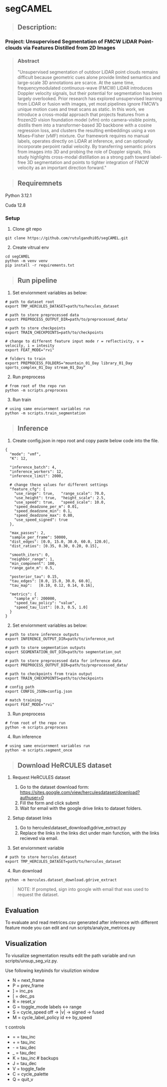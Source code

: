 # segCAMEL

>## Description:
### Project: Unsupervised Segmentation of FMCW LiDAR Point-clouds via Features Distilled from 2D Images

>### Abstract
>"Unsupervised segmentation of outdoor LiDAR point clouds remains difficult because geometric cues alone provide limited semantics and large-scale 3D annotations are scarce. At the same time, frequencymodulated continuous-wave (FMCW) LiDAR introduces Doppler velocity signals, but their potential for segmentation has been largely overlooked. Prior research has explored unsupervised learning from LiDAR or fusion with images, yet most pipelines ignore FMCW’s unique motion cues and treat scans as static. In this work, we introduce a cross-modal approach that projects features from a frozen2D vision foundation model (vfm) onto camera-visible points, distills them into a transformer-based 3D backbone with a cosine regression loss, and clusters the resulting embeddings using a von Mises–Fisher (vMF) mixture. Our framework requires no manual labels, operates directly on LiDAR at inference, and can optionally incorporate perpoint radial velocity. By transferring semantic priors from images into 3D and probing the role of Doppler signals, this study highlights cross-modal distillation as a strong path toward label-free 3D segmentation and points to tighter integration of FMCW velocity as an important direction forward."


> ## Requiremnets
Python 3.12.1

Cuda 12.8

### Setup

1.  Clone git repo
```
git clone https://github.com/rutulgandhi05/segCAMEL.git
```
2. Create vitrual env
```
cd segCAMEL
python -m venv venv
pip install -r requirements.txt
```

> ## Run pipeline

1. Set enviornment variables as below:
```
# path to dataset root
export TMP_HERCULES_DATASET=path/to/hecules_dataset   

# path to store preprocessed data
export PREPROCESS_OUTPUT_DIR=path/to/preprocessed_data/ 

# path to store checkpoints 
export TRAIN_CHECKPOINTS=path/to/checkpoints               

# change to different feature input mode r = reflectivity, v = velocity, i = intesity
export FEAT_MODE="rvi"                                    

# folders to train
export PREPROCESS_FOLDERS="mountain_01_Day library_01_Day sports_complex_01_Day stream_01_Day"

```

2. Run preprocess
```
# from root of the repo run 
python -m scripts.preprocess
```

3. Run train
```
# using same enviornment variables run 
python -m scripts.train_segmentation
```

> ## Inference

1. Create config.json in repo root and copy paste below code into the file.
```
{
  "mode": "vmf",
  "K": 12,

  "inference_batch": 4,
  "inference_workers": 12,
  "inference_limit": 2000,

  # change these values for different settings  
  "feature_cfg": {
    "use_range": true,   "range_scale": 70.0,
    "use_height": true,  "height_scale": 2.5,
    "use_speed": true,   "speed_scale": 10.0,
    "speed_deadzone_per_m": 0.01,
    "speed_deadzone_min": 0.1,
    "speed_deadzone_max": 0.80,
    "use_speed_signed": true
  },

  "max_passes": 2,
  "sample_per_frame": 50000,
  "dist_edges": [0.0, 15.0, 30.0, 60.0, 120.0],
  "dist_ratios": [0.35, 0.30, 0.20, 0.15],

  "smooth_iters": 0,
  "neighbor_range": 1,
  "min_component": 100,
  "range_gate_m": 0.5,

  "posterior_tau": 0.15,
  "tau_edges": [0.0, 15.0, 30.0, 60.0],
  "tau_map":   [0.10, 0.12, 0.14, 0.16],

  "metrics": {
    "sample_n": 200000,
    "speed_tau_policy": "value",
    "speed_tau_list": [0.3, 0.5, 1.0]
  }
}
```

2. Set enviornment variables as below: 
```
# path to store inference outputs
export INFERENCE_OUTPUT_DIR=path/to/inference_out

# path to store segmentation outputs
export SEGMENTATION_OUT_DIR=path/to segmentation_out

# path to store preprocessed data for inference data
export PREPROCESS_OUTPUT_DIR=path/to/preprocessed_data/ 

# path to checkpoints from train output
export TRAIN_CHECKPOINTS=path/to/checkpoints   

# config path
export CONFIG_JSON=config.json

# match training 
export FEAT_MODE="rvi"  
```

3. Run preprocess
```
# from root of the repo run 
python -m scripts.preprocess
```

4. Run inference
```
# using same enviornment variables run 
python -m scripts.segment_once
```

> ## Download HeRCULES dataset
1. Request HeRCULES dataset
    1. Go to the dataset download form: https://sites.google.com/view/herculesdataset/download?authuser=0
    2. Fill the form and click submit
    3. Wait for email with the google drive links to dataset folders.

2. Setup dataset links
    1. Go to hercules\dataset_download\gdrive_extract.py
    2. Replace the links in the links dict under main function, with the links recieved via email.

3. Set enviornment variable
```
# path to store hercules_dataset
export TMP_HERCULES_DATASET=path/to/hercules_dataset
```
4. Run download
```
python -m hercules.dataset_download.gdrive_extract
```
> NOTE: If prompted, sign into google with email that was used to request the dataset.

## Evaluation
To evaluate and read metrices.csv generated after inference with different feature mode you can edit and run scripts/analyze_metrices.py

## Visualization
To viusalize segmentation results edit the path variable and run scripts/unsup_seg_viz.py.

Use following keybinds for visuliztion window

- N = next_frame
- P = prev_frame
-  ] = inc_ps
-  [ = dec_ps
-  R = reset_v
-  G = toggle_mode  labels <-> range
-  S = cycle_speed  off -> |v| -> signed -> fused
-  M = cycle_label_policy id <-> by_speed

τ controls 
- = = tau_inc
- \+ = tau_inc
- \- = tau_dec
- _ = tau_dec
- K = tau_inc         # backups
- J = tau_dec
- V = toggle_fade
- C = cycle_palette
- Q = quit_v